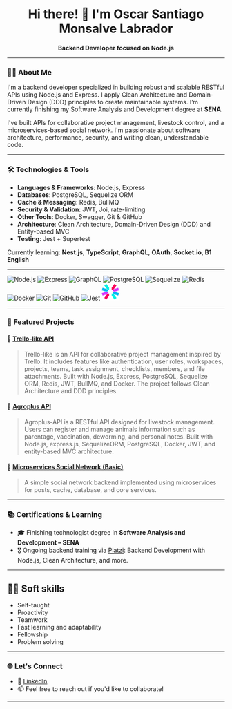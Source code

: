 <h1 align="center">Hi there! 👋 I'm Oscar Santiago Monsalve Labrador</h1>

<p align="center">
  <strong>Backend Developer focused on Node.js</strong>
</p>

---

### 🧑‍💻 About Me

I'm a backend developer specialized in building robust and scalable RESTful APIs using Node.js and Express. I apply Clean Architecture and Domain-Driven Design (DDD) principles to create maintainable systems. I’m currently finishing my Software Analysis and Development degree at **SENA**.

I've built APIs for collaborative project management, livestock control, and a microservices-based social network. I'm passionate about software architecture, performance, security, and writing clean, understandable code.

---

### 🛠️ Technologies & Tools

- **Languages & Frameworks**: Node.js, Express
- **Databases**: PostgreSQL, Sequelize ORM
- **Cache & Messaging**: Redis, BullMQ
- **Security & Validation**: JWT, Joi, rate-limiting
- **Other Tools**: Docker, Swagger, Git & GitHub
- **Architecture**: Clean Architecture, Domain-Driven Design (DDD) and Entity-based MVC
- **Testing**: Jest + Supertest

Currently learning: **Nest.js**, **TypeScript**, **GraphQL**, **OAuth**, **Socket.io**, **B1 English**

---

<p align="left"> 
  <img src="https://cdn.jsdelivr.net/gh/devicons/devicon/icons/nodejs/nodejs-original.svg" alt="Node.js" width="40" height="40"/>
  <img src="https://cdn.jsdelivr.net/gh/devicons/devicon/icons/express/express-original.svg" alt="Express" width="40" height="40"/> 
  <img src="https://cdn.jsdelivr.net/gh/devicons/devicon@latest/icons/graphql/graphql-plain-wordmark.svg" alt="GraphQL" width="50" height="50"/>
  <img src="https://cdn.jsdelivr.net/gh/devicons/devicon/icons/postgresql/postgresql-original.svg" alt="PostgreSQL" width="40" height="40"/> 
  <img src="https://cdn.jsdelivr.net/gh/devicons/devicon/icons/sequelize/sequelize-original.svg" alt="Sequelize" width="40" height="40"/> 
  <img src="https://cdn.jsdelivr.net/gh/devicons/devicon/icons/redis/redis-original.svg" alt="Redis" width="40" height="40"/> 
  <img src="https://cdn.jsdelivr.net/gh/devicons/devicon/icons/docker/docker-original.svg" alt="Docker" width="40" height="40"/> 
  <img src="https://cdn.jsdelivr.net/gh/devicons/devicon/icons/git/git-original.svg" alt="Git" width="40" height="40"/> 
  <img src="https://cdn.jsdelivr.net/gh/devicons/devicon/icons/github/github-original.svg" alt="GitHub" width="40" height="40"/>
  <img src="https://cdn.jsdelivr.net/gh/devicons/devicon@latest/icons/jest/jest-plain.svg" alt="Jest" width="40" height="40" />
  <img src="./jwt-3.svg" alt="JWT" width="40" height="40" />
</p>
          

---

### 📌 Featured Projects

#### 🔹 [Trello-like API](https://github.com/OscarS05/Trello-like-project-api)
> Trello-like is an API for collaborative project management inspired by Trello. It includes features like authentication, user roles, workspaces, projects, teams, task assignment, checklists, members, and file attachments. Built with Node.js, Express, PostgreSQL, Sequelize ORM, Redis, JWT, BullMQ, and Docker. The project follows Clean Architecture and DDD principles.

#### 🔹 [Agroplus API](https://github.com/OscarS05/Agroplus-api)
> Agroplus-API is a RESTful API designed for livestock management. Users can register and manage animals information such as parentage, vaccination, deworming, and personal notes. Built with Node.js, express.js, SequelizeORM, PostgreSQL, Docker, JWT, and entity-based MVC architecture.

#### 🔸 [Microservices Social Network (Basic)](https://github.com/OscarS05/microservices-basic-course)
> A simple social network backend implemented using microservices for posts, cache, database, and core services.

---

### 📚 Certifications & Learning

- 🎓 Finishing technologist degree in **Software Analysis and Development – SENA**
- 🎖️ Ongoing backend training via [Platzi](https://platzi.com/p/santiagomonsalve7030/): Backend Development with Node.js, Clean Architecture, and more.

---

## 👨‍💻 Soft skills

- Self-taught
- Proactivity
- Teamwork
- Fast learning and adaptability
- Fellowship
- Problem solving

---

### 🌐 Let's Connect

- 🔗 [LinkedIn](https://www.linkedin.com/in/o-santiago-monsalve)
- 📫 Feel free to reach out if you'd like to collaborate!

---
